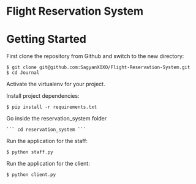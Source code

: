# Flight Reservation System 

# Getting Started

First clone the repository from Github and switch to the new directory:

    $ git clone git@github.com:SagyanXOXO/Flight-Reservation-System.git
    $ cd Journal
    
Activate the virtualenv for your project.
    
Install project dependencies:

    $ pip install -r requirements.txt

Go inside the reservation_system folder

    ``` cd reservation_system ```
    
    
Run the application for the staff:

    $ python staff.py
    

Run the application for the client:

    $ python client.py